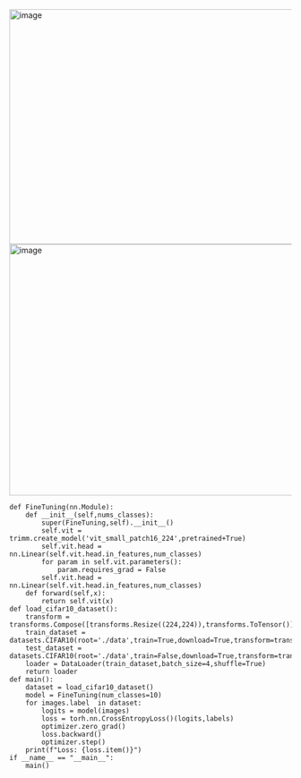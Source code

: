 <img width="864" height="420" alt="image" src="https://github.com/user-attachments/assets/c3ae36e3-478b-4b5b-be0c-0621d37b5ddf" />

<img width="837" height="449" alt="image" src="https://github.com/user-attachments/assets/c9e9be7b-b553-4da1-83fb-3f927aea5c93" />

```
def FineTuning(nn.Module):
    def __init__(self,nums_classes):
        super(FineTuning,self).__init__()
        self.vit = trimm.create_model('vit_small_patch16_224',pretrained+True)
        self.vit.head = nn.Linear(self.vit.head.in_features,num_classes)
        for param in self.vit.parameters():
            param.requires_grad = False
        self.vit.head = nn.Linear(self.vit.head.in_features,num_classes)
    def forward(self,x):
        return self.vit(x)
def load_cifar10_dataset():
    transform = transforms.Compose([transforms.Resize((224,224)),transforms.ToTensor()])
    train_dataset = datasets.CIFAR10(root='./data',train=True,download=True,transform=transform)
    test_dataset = datasets.CIFAR10(root='./data',train=False,download=True,transform=transform)
    loader = DataLoader(train_dataset,batch_size=4,shuffle=True)
    return loader
def main():
    dataset = load_cifar10_dataset()
    model = FineTuning(num_classes=10)
    for images.label  in dataset:
        logits = model(images)
        loss = torh.nn.CrossEntropyLoss()(logits,labels)
        optimizer.zero_grad()
        loss.backward()
        optimizer.step()
    print(f"Loss: {loss.item()}")
if __name__ == "__main__":
    main()
```
